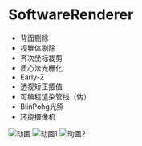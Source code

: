 ﻿# SoftwareRenderer
 
 
- 背面剔除
- 视锥体剔除
- 齐次坐标裁剪
- 质心法光栅化
- Early-Z
- 透视矫正插值
- 可编程渲染管线（伪）
- BlinPohg光照
- 环绕摄像机



![动画](/Images/back_pack_1.gif)
![动画1](/Images/back_pack_2.gif)
![动画2](/Images/crab.gif)